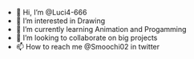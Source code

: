 - 👋 Hi, I’m @Luci4-666
- 👀 I’m interested in Drawing
- 🌱 I’m currently learning Animation and Progamming
- 💞️ I’m looking to collaborate on big projects
- 📫 How to reach me @Smoochi02 in twitter

<!---
Luci4-666/Luci4-666 is a ✨ special ✨ repository because its `README.md` (this file) appears on your GitHub profile.
You can click the Preview link to take a look at your changes.
--->
